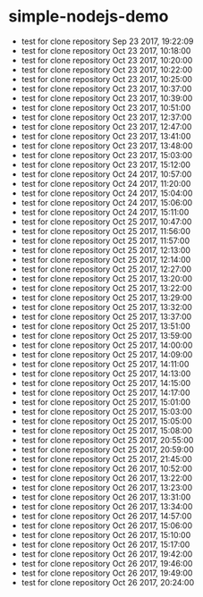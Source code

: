 # simple-nodejs-demo
* test for clone repository Sep 23 2017, 19:22:09
* test for clone repository Oct 23 2017, 10:18:00
* test for clone repository Oct 23 2017, 10:20:00
* test for clone repository Oct 23 2017, 10:22:00
* test for clone repository Oct 23 2017, 10:25:00
* test for clone repository Oct 23 2017, 10:37:00
* test for clone repository Oct 23 2017, 10:39:00
* test for clone repository Oct 23 2017, 10:51:00
* test for clone repository Oct 23 2017, 12:37:00
* test for clone repository Oct 23 2017, 12:47:00
* test for clone repository Oct 23 2017, 13:41:00
* test for clone repository Oct 23 2017, 13:48:00
* test for clone repository Oct 23 2017, 15:03:00
* test for clone repository Oct 23 2017, 15:12:00
* test for clone repository Oct 24 2017, 10:57:00
* test for clone repository Oct 24 2017, 11:20:00
* test for clone repository Oct 24 2017, 15:04:00
* test for clone repository Oct 24 2017, 15:06:00
* test for clone repository Oct 24 2017, 15:11:00
* test for clone repository Oct 25 2017, 10:47:00
* test for clone repository Oct 25 2017, 11:56:00
* test for clone repository Oct 25 2017, 11:57:00
* test for clone repository Oct 25 2017, 12:13:00
* test for clone repository Oct 25 2017, 12:14:00
* test for clone repository Oct 25 2017, 12:27:00
* test for clone repository Oct 25 2017, 13:20:00
* test for clone repository Oct 25 2017, 13:22:00
* test for clone repository Oct 25 2017, 13:29:00
* test for clone repository Oct 25 2017, 13:32:00
* test for clone repository Oct 25 2017, 13:37:00
* test for clone repository Oct 25 2017, 13:51:00
* test for clone repository Oct 25 2017, 13:59:00
* test for clone repository Oct 25 2017, 14:00:00
* test for clone repository Oct 25 2017, 14:09:00
* test for clone repository Oct 25 2017, 14:11:00
* test for clone repository Oct 25 2017, 14:13:00
* test for clone repository Oct 25 2017, 14:15:00
* test for clone repository Oct 25 2017, 14:17:00
* test for clone repository Oct 25 2017, 15:01:00
* test for clone repository Oct 25 2017, 15:03:00
* test for clone repository Oct 25 2017, 15:05:00
* test for clone repository Oct 25 2017, 15:08:00
* test for clone repository Oct 25 2017, 20:55:00
* test for clone repository Oct 25 2017, 20:59:00
* test for clone repository Oct 25 2017, 21:45:00
* test for clone repository Oct 26 2017, 10:52:00
* test for clone repository Oct 26 2017, 13:22:00
* test for clone repository Oct 26 2017, 13:23:00
* test for clone repository Oct 26 2017, 13:31:00
* test for clone repository Oct 26 2017, 13:34:00
* test for clone repository Oct 26 2017, 14:57:00
* test for clone repository Oct 26 2017, 15:06:00
* test for clone repository Oct 26 2017, 15:10:00
* test for clone repository Oct 26 2017, 15:17:00
* test for clone repository Oct 26 2017, 19:42:00
* test for clone repository Oct 26 2017, 19:46:00
* test for clone repository Oct 26 2017, 19:49:00
* test for clone repository Oct 26 2017, 20:24:00